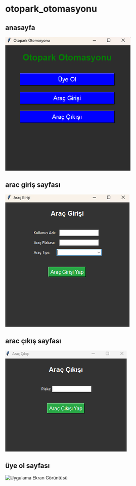 # otopark_otomasyonu
## anasayfa
![Uygulama Ekran Görüntüsü](images/anasayfa.png)

## arac giriş sayfası
![Uygulama Ekran Görüntüsü](images/arac_giris_sayfasi.png)

## arac çıkış sayfası
![Uygulama Ekran Görüntüsü](images/arac_cikis_sayfasi.png)

## üye ol sayfası
![Uygulama Ekran Görüntüsü](images/uye_ol_sayfası.png)

